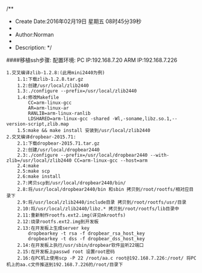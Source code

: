 /**
* Create Date:2016年02月19日 星期五 08时45分39秒
* 
* Author:Norman
* 
* Description: 
*/

####移植ssh步骤:
    配置环境: 
        PC   IP:192.168.7.20
        ARM  IP:192.168.7.226

    1.交叉编译zlib-1.2.8:(此用mini2440为例)
        1.1:下载zlib-1.2.8.tar.gz
        1.2:创建/usr/local/zlib2440
        1.3:./configure --prefix=/usr/local/zlib2440
        1.4:修改Makefile
            CC=arm-linux-gcc
            AR=arm-linux-ar
            RANLIB=arm-linux-ranlib
            LDSHARED=arm-linux-gcc -shared -Wl,-soname,libz.so.1,--version-script,zlib.map
        1.5:make && make install 安装到/usr/local/zlib2440
    2.交叉编译dropbear-2015.71:
        2.1:下载dropbear-2015.71.tar.gz
        2.2:创建/usr/local/dropbear2440
        2.3:./configure --prefix=/usr/local/dropbear2440 --with-zlib=/usr/local/zlib2440 CC=arm-linux-gcc --host=arm
        2.4:make 
        2.5:make scp
        2.6:make install
        2.7:拷贝scp到/usr/local/dropbear2440/bin/
        2.8:将/usr/local/dropbear2440/bin 和sbin 拷贝到/root/rootfs/相对应目录下
        2.9:将/usr/local/zlib2440/include目录 拷贝到/root/rootfs/usr/目录
        2.10:将/usr/local/zlib2440/libz.* 拷贝到/root/rootfs/lib目录中
        2.11:重新制作rootfs.ext2.img(详见mkrootfs)
        2.12:烧录rootfs.ext2.img到开发板
        2.13:在开发板上生成server key
            dropbearkey -t rsa -f dropbear_rsa_host_key
            dropbearkey -t dss -f dropbear_dss_host_key
        2.14:在开发板上执行/usr/sbin/dropbear软件监听22端口
        2.15:在开发板上passwd root 设置root密码
        2.16:在PC机上使用scp -P 22 /root/aa.c root@192.168.7.226:/root/ 将PC机上的aa.c文件推送到192.168.7.226的/root/目录下

